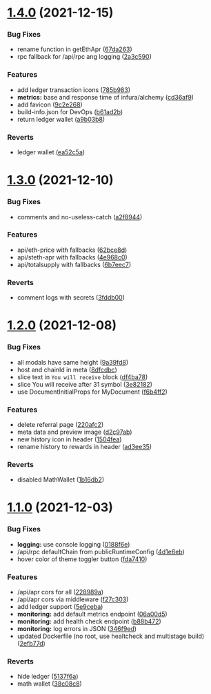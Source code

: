 # [1.4.0](https://github.com/lidofinance/staking-widget-ts/compare/1.3.0...1.4.0) (2021-12-15)


### Bug Fixes

* rename function in getEthApr ([67da263](https://github.com/lidofinance/staking-widget-ts/commit/67da263fd51b12aca6206885a5c33fe84b5fa777))
* rpc fallback for /api/rpc ang logging ([2a3c590](https://github.com/lidofinance/staking-widget-ts/commit/2a3c59099c016282292d8661f62a0ba6769fabff))


### Features

* add ledger transaction icons ([785b983](https://github.com/lidofinance/staking-widget-ts/commit/785b983f7618f40583822084eb64b2fafda4650a))
* **metrics:** base and response time of infura/alchemy ([cd36af9](https://github.com/lidofinance/staking-widget-ts/commit/cd36af922179486b76394b21e39c8b211813fd26))
* add favicon ([9c2e268](https://github.com/lidofinance/staking-widget-ts/commit/9c2e2688d3bdd0ee130618b539f4ace34341bfdf))
* build-info.json for DevOps ([b61ad2b](https://github.com/lidofinance/staking-widget-ts/commit/b61ad2b17c138147dfadbb84a3b17309f2d204f4))
* return ledger wallet ([a9b03b8](https://github.com/lidofinance/staking-widget-ts/commit/a9b03b8f8795abd14de96fc024d1941bf377470f))


### Reverts

* ledger wallet ([ea52c5a](https://github.com/lidofinance/staking-widget-ts/commit/ea52c5ad41bbbda74e663092d22cadb00318f5d9))



# [1.3.0](https://github.com/lidofinance/staking-widget-ts/compare/1.2.0...1.3.0) (2021-12-10)


### Bug Fixes

* comments and no-useless-catch ([a2f8944](https://github.com/lidofinance/staking-widget-ts/commit/a2f89445a6a632825325b25862eacb5e9190024a))


### Features

* api/eth-price with fallbacks ([62bce8d](https://github.com/lidofinance/staking-widget-ts/commit/62bce8d1dacfff6c7cae88bdb052d7ea8afc95ff))
* api/steth-apr with fallbacks ([4e968c0](https://github.com/lidofinance/staking-widget-ts/commit/4e968c0d8fe90a6c4e9314780ebd1ed277b1526e))
* api/totalsupply with fallbacks ([6b7eec7](https://github.com/lidofinance/staking-widget-ts/commit/6b7eec722842ecbb2e783f400e9a7c1eb9741280))


### Reverts

* comment logs with secrets ([3fddb00](https://github.com/lidofinance/staking-widget-ts/commit/3fddb00a5e95e513cf5c7f59238bd6b894a4a0ff))



# [1.2.0](https://github.com/lidofinance/staking-widget-ts/compare/1.1.0...1.2.0) (2021-12-08)


### Bug Fixes

* all modals have same height ([9a39fd8](https://github.com/lidofinance/staking-widget-ts/commit/9a39fd87960cf1cca3c8fce9e434c2a7b07f3c9f))
* host and chainId in meta ([8dfcdbc](https://github.com/lidofinance/staking-widget-ts/commit/8dfcdbcf7df5c15c36d3fcc49c91ac1e5987c887))
* slice text in `You will receive` block ([df4ba78](https://github.com/lidofinance/staking-widget-ts/commit/df4ba782ffb9dfd8d75bea18185acb02482d638c))
* slice You will receive after 31 symbol ([3e82182](https://github.com/lidofinance/staking-widget-ts/commit/3e82182662d658cbe89154d9277ae7e347f72d64))
* use DocumentInitialProps for MyDocument ([f6b4ff2](https://github.com/lidofinance/staking-widget-ts/commit/f6b4ff21c5f3a324d043bca347e737c655a3f1ee))


### Features

* delete referral page ([220afc2](https://github.com/lidofinance/staking-widget-ts/commit/220afc2a25b85be414ebe7163a1c919377b5181e))
* meta data and preview image ([d2c97ab](https://github.com/lidofinance/staking-widget-ts/commit/d2c97abdeec3786bc098bb20ccf074f16680a4ac))
* new history icon in header ([1504fea](https://github.com/lidofinance/staking-widget-ts/commit/1504fea68a284a96ea94bdcba2bb39a5ed10cfb2))
* rename history to rewards in header ([ad3ee35](https://github.com/lidofinance/staking-widget-ts/commit/ad3ee3561b47978f08016cad69ee853a2a36b054))


### Reverts

* disabled MathWallet ([1b16db2](https://github.com/lidofinance/staking-widget-ts/commit/1b16db2d9e93aec5835c50e1be5343885134be1f))



# [1.1.0](https://github.com/lidofinance/staking-widget-ts/compare/1.0.3...1.1.0) (2021-12-03)


### Bug Fixes

* **logging:** use console logging ([0188f6e](https://github.com/lidofinance/staking-widget-ts/commit/0188f6ec2ae31017b689e1eac6df8d3070929d7e))
* /api/rpc defaultChain from publicRuntimeConfig ([4d1e6eb](https://github.com/lidofinance/staking-widget-ts/commit/4d1e6ebf91693e518aeec4594c4c9e39e9968208))
* hover color of theme toggler button ([fda7410](https://github.com/lidofinance/staking-widget-ts/commit/fda7410df2cb8716cd3b57a6a5b5eb180b73b188))


### Features

* /api/apr cors for all ([228989a](https://github.com/lidofinance/staking-widget-ts/commit/228989aa573ae766ceb1848f38ce522482eb0256))
* /api/apr cors via middleware ([f27c303](https://github.com/lidofinance/staking-widget-ts/commit/f27c3030ca13d9535f6ba42ab63466936ba9eacc))
* add ledger support ([5e9ceba](https://github.com/lidofinance/staking-widget-ts/commit/5e9ceba8139986052c0e9fbe109c506e75ba4dde))
* **monitoring:** add default metrics endpoint ([06a00d5](https://github.com/lidofinance/staking-widget-ts/commit/06a00d5528164ea7dc123a881b1c9c676e75a029))
* **monitoring:** add health check endpoint ([b88b472](https://github.com/lidofinance/staking-widget-ts/commit/b88b472bee066fdadcfa356256063d4404408298))
* **monitoring:** log errors in JSON ([346f9ed](https://github.com/lidofinance/staking-widget-ts/commit/346f9ed567160fef577702a29cc7a0db082feb0b))
* updated Dockerfile (no root, use healtcheck and multistage build) ([2efb77d](https://github.com/lidofinance/staking-widget-ts/commit/2efb77df8b7265db212eb8efa2e1003a6b88056a))


### Reverts

* hide ledger ([5137f6a](https://github.com/lidofinance/staking-widget-ts/commit/5137f6a724cfab1cebf1dfccdb58f848f5169c4c))
* math wallet ([38c08c8](https://github.com/lidofinance/staking-widget-ts/commit/38c08c82e57ac7a10e88f42212143d1cb556dd0c))



